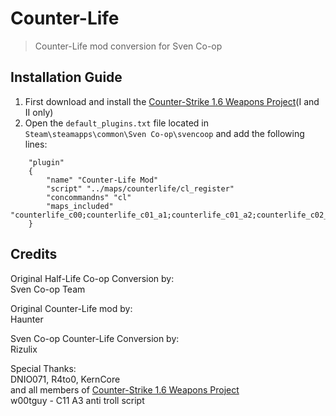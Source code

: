 # Counter-Life  
> Counter-Life mod conversion for Sven Co-op  

## Installation Guide  

1. First download and install the [Counter-Strike 1.6 Weapons Project](https://github.com/KernCore91/-SC-Counter-Strike-1.6-Weapons-Project#installation-guide)(I and II only)  
2. Open the `default_plugins.txt` file located in `Steam\steamapps\common\Sven Co-op\svencoop` and add the following lines:
```  
	"plugin"  
	{  
		"name" "Counter-Life Mod"  
		"script" "../maps/counterlife/cl_register"  
		"concommandns" "cl"  
		"maps_included" "counterlife_c00;counterlife_c01_a1;counterlife_c01_a2;counterlife_c02_a1;counterlife_c02_a2;counterlife_c03;counterlife_c04;counterlife_c05_a1;counterlife_c05_a2;counterlife_c05_a3;counterlife_c06;counterlife_c07_a1;counterlife_c07_a2;counterlife_c08_a1;counterlife_c08_a2;counterlife_c09;counterlife_c10;counterlife_c11_a1;counterlife_c11_a2;counterlife_c11_a3;counterlife_c11_a4;counterlife_c11_a5;counterlife_c12;counterlife_c13_a1;counterlife_c13_a2;counterlife_c13_a3;counterlife_c13_a4;counterlife_c14;counterlife_c15;counterlife_c16_a1;counterlife_c16_a2;counterlife_c16_a3;counterlife_c16_a4;counterlife_c17;counterlife_c18"  
	}  
```  

## Credits  

Original Half-Life Co-op Conversion by:  
Sven Co-op Team

Original Counter-Life mod by:  
Haunter

Sven Co-op Counter-Life Conversion by:  
Rizulix

Special Thanks:  
DNIO071, R4to0, KernCore  
and all members of [Counter-Strike 1.6 Weapons Project](https://github.com/KernCore91/-SC-Counter-Strike-1.6-Weapons-Project/blob/main/cs16_credits.txt)  
w00tguy - C11 A3 anti troll script

